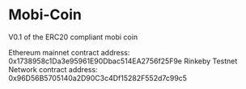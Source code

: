 # Mobi-Coin

V0.1 of the ERC20 compliant mobi coin

Ethereum mainnet contract address: 0x1738958c1Da3e95961E90Dbac514EA2756f25F9e
Rinkeby Testnet Network contract address: 0x96D56B5705140a2D90C3c4Df15282F552d7c99c5
